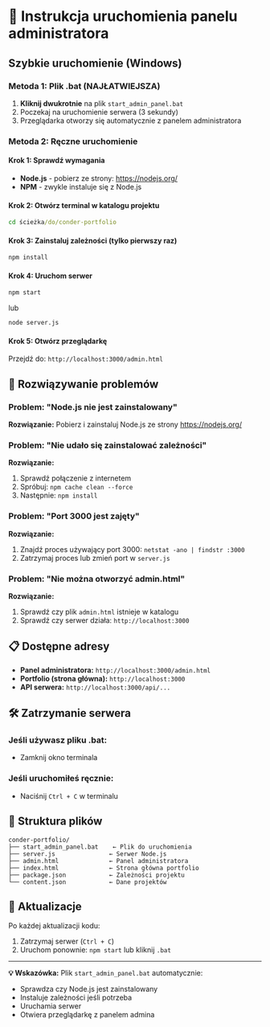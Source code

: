 # 🚀 Instrukcja uruchomienia panelu administratora

## Szybkie uruchomienie (Windows)

### Metoda 1: Plik .bat (NAJŁATWIEJSZA)
1. **Kliknij dwukrotnie** na plik `start_admin_panel.bat`
2. Poczekaj na uruchomienie serwera (3 sekundy)
3. Przeglądarka otworzy się automatycznie z panelem administratora

### Metoda 2: Ręczne uruchomienie

#### Krok 1: Sprawdź wymagania
- **Node.js** - pobierz ze strony: https://nodejs.org/
- **NPM** - zwykle instaluje się z Node.js

#### Krok 2: Otwórz terminal w katalogu projektu
```cmd
cd ścieżka/do/conder-portfolio
```

#### Krok 3: Zainstaluj zależności (tylko pierwszy raz)
```cmd
npm install
```

#### Krok 4: Uruchom serwer
```cmd
npm start
```
lub
```cmd
node server.js
```

#### Krok 5: Otwórz przeglądarkę
Przejdź do: `http://localhost:3000/admin.html`

## 🔧 Rozwiązywanie problemów

### Problem: "Node.js nie jest zainstalowany"
**Rozwiązanie:** Pobierz i zainstaluj Node.js ze strony https://nodejs.org/

### Problem: "Nie udało się zainstalować zależności"
**Rozwiązanie:** 
1. Sprawdź połączenie z internetem
2. Spróbuj: `npm cache clean --force`
3. Następnie: `npm install`

### Problem: "Port 3000 jest zajęty"
**Rozwiązanie:**
1. Znajdź proces używający port 3000: `netstat -ano | findstr :3000`
2. Zatrzymaj proces lub zmień port w `server.js`

### Problem: "Nie można otworzyć admin.html"
**Rozwiązanie:**
1. Sprawdź czy plik `admin.html` istnieje w katalogu
2. Sprawdź czy serwer działa: `http://localhost:3000`

## 📋 Dostępne adresy

- **Panel administratora:** `http://localhost:3000/admin.html`
- **Portfolio (strona główna):** `http://localhost:3000`
- **API serwera:** `http://localhost:3000/api/...`

## 🛠️ Zatrzymanie serwera

### Jeśli używasz pliku .bat:
- Zamknij okno terminala

### Jeśli uruchomiłeś ręcznie:
- Naciśnij `Ctrl + C` w terminalu

## 📁 Struktura plików

```
conder-portfolio/
├── start_admin_panel.bat    ← Plik do uruchomienia
├── server.js               ← Serwer Node.js
├── admin.html              ← Panel administratora
├── index.html              ← Strona główna portfolio
├── package.json            ← Zależności projektu
└── content.json            ← Dane projektów
```

## 🔄 Aktualizacje

Po każdej aktualizacji kodu:
1. Zatrzymaj serwer (`Ctrl + C`)
2. Uruchom ponownie: `npm start` lub kliknij `.bat`

---

**💡 Wskazówka:** Plik `start_admin_panel.bat` automatycznie:
- Sprawdza czy Node.js jest zainstalowany
- Instaluje zależności jeśli potrzeba
- Uruchamia serwer
- Otwiera przeglądarkę z panelem admina 